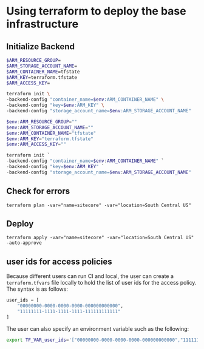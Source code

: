 # Using terraform to deploy the base infrastructure

## Initialize Backend

```bash
$ARM_RESOURCE_GROUP=
$ARM_STORAGE_ACCOUNT_NAME=
$ARM_CONTAINER_NAME=tfstate
$ARM_KEY=terraform.tfstate
$ARM_ACCESS_KEY=

terraform init \
-backend-config "container_name=$env:ARM_CONTAINER_NAME" \
-backend-config "key=$env:ARM_KEY" \
-backend-config "storage_account_name=$env:ARM_STORAGE_ACCOUNT_NAME"
```

```powershell
$env:ARM_RESOURCE_GROUP=""
$env:ARM_STORAGE_ACCOUNT_NAME=""
$env:ARM_CONTAINER_NAME="tfstate"
$env:ARM_KEY="terraform.tfstate"
$env:ARM_ACCESS_KEY=""

terraform init `
-backend-config "container_name=$env:ARM_CONTAINER_NAME" `
-backend-config "key=$env:ARM_KEY" `
-backend-config "storage_account_name=$env:ARM_STORAGE_ACCOUNT_NAME"
```

## Check for errors

```
terraform plan -var="name=sitecore" -var="location=South Central US"
```

## Deploy

```
terraform apply -var="name=sitecore" -var="location=South Central US" -auto-approve
```

## user ids for access policies

Because different users can run CI and local, the user can create a `terraform.tfvars` file locally to hold the list of user ids for the access policy. The syntax is as follows:

```tfvars
user_ids = [ 
    "00000000-0000-0000-0000-000000000000",
    "11111111-1111-1111-1111-111111111111"
]
```

The user can also specify an environment variable such as the following:

```bash
export TF_VAR_user_ids='["00000000-0000-0000-0000-000000000000","11111111-1111-1111-1111-111111111111"]'
```